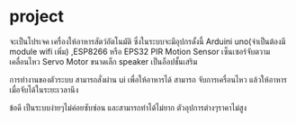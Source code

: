 # project
จะเป็นโปรเจค เครื่องให้อาหารสัตว์อัตโนมัติ
ซึ่งในระบบจะมีอุปกรดั้งนี้
Arduini uno(จำเป็นต้องมี module wifi เพิ่ม) ,ESP8266 หรือ EPS32 
PIR Motion Sensor เซ็นเซอร์จับตวามเคลื่อนไหว
Servo Motor ขนาดเล็ก
speaker เป็นอ็อปชั้นเสริม

การทำงานของตัวระบบ
สามารถสั่งผ่าน ui เพื่อให้อาหารได้
สามารถ จับการเครื่อนไหว แล้วให้อาหารเมื่อจับได้ในระยะเวลานึง

ข้อดี
เป็นระบบง่ายๆไม่ค่อยซับซ่อน และสามารถทำได้ไม่ยาก
ตัวอุปการต่างๆราคาไม่สูง
<image></image>
